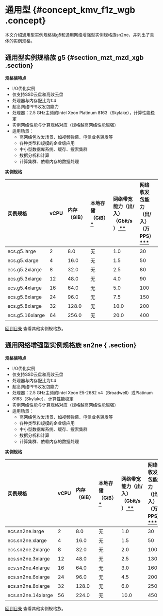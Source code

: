 # 通用型 {#concept_kmv_f1z_wgb .concept}

本文介绍通用型实例规格族g5和通用网络增强型实例规格族sn2ne，并列出了具体的实例规格。

## 通用型实例规格族 g5 {#section_mzt_mzd_xgb .section}

**规格族特点**

-   I/O优化实例
-   仅支持SSD云盘和高效云盘
-   处理器与内存配比为1:4
-   超高网络PPS收发包能力
-   处理器：2.5 GHz主频的Intel Xeon Platinum 8163（Skylake），计算性能稳定
-   实例网络性能与计算规格对应（规格越高网络性能越强）
-   适用场景：
    -   高网络包收发场景，如视频弹幕、电信业务转发等
    -   各种类型和规模的企业级应用
    -   中小型数据库系统、缓存、搜索集群
    -   数据分析和计算
    -   计算集群、依赖内存的数据处理

**实例规格**

|实例规格|vCPU|内存（GiB）|本地存储（GiB）[ \* ](intl.zh-CN/实例/实例规格族.md#)|网络带宽能力（出/入）（Gbit/s）[ \*\* ](intl.zh-CN/实例/实例规格族.md#)|网络收发包能力（出/入）（万PPS）[ \*\*\* ](intl.zh-CN/实例/实例规格族.md#)|支持IPv6|多队列[ \*\*\*\* ](intl.zh-CN/实例/实例规格族.md#)|弹性网卡（包括一块主网卡）[ \*\*\*\*\* ](intl.zh-CN/实例/实例规格族.md#)|
|:---|:---|:------|:---------------------------------|:---------------------------------------------|:----------------------------------------------|:-----|:---------------------------------|:---------------------------------------------|
|ecs.g5.large|2|8.0|无|1.0|30|是|2|2|
|ecs.g5.xlarge|4|16.0|无|1.5|50|是|2|3|
|ecs.g5.2xlarge|8|32.0|无|2.5|80|是|2|4|
|ecs.g5.3xlarge|12|48.0|无|4.0|90|是|4|6|
|ecs.g5.4xlarge|16|64.0|无|5.0|100|是|4|8|
|ecs.g5.6xlarge|24|96.0|无|7.5|150|是|6|8|
|ecs.g5.8xlarge|32|128.0|无|10.0|200|是|8|8|
|ecs.g5.16xlarge|64|256.0|无|20.0|400|是|16|8|

[回到目录](intl.zh-CN/实例/实例规格族.md#) 查看其他实例规格族。

## 通用网络增强型实例规格族 sn2ne { .section}

**规格族特点**

-   I/O优化实例
-   仅支持SSD云盘和高效云盘
-   处理器与内存配比为1:4
-   超高网络PPS收发包能力
-   处理器：2.5 GHz主频的Intel Xeon E5-2682 v4（Broadwell）或Platinum 8163（Skylake），计算性能稳定
-   实例网络性能与计算规格对应（规格越高网络性能越强）
-   适用场景：
    -   高网络包收发场景，如视频弹幕、电信业务转发等
    -   各种类型和规模的企业级应用
    -   中小型数据库系统、缓存、搜索集群
    -   数据分析和计算
    -   计算集群、依赖内存的数据处理

**实例规格**

|实例规格|vCPU|内存（GiB）|本地存储（GiB）[ \* ](intl.zh-CN/实例/实例规格族.md#)|网络带宽能力（出/入）（Gbit/s）[ \*\* ](intl.zh-CN/实例/实例规格族.md#)|网络收发包能力（出/入）（万PPS）[ \*\*\* ](intl.zh-CN/实例/实例规格族.md#)|支持IPv6|多队列[ \*\*\*\* ](intl.zh-CN/实例/实例规格族.md#)|弹性网卡（包括一块主网卡）[ \*\*\*\*\* ](intl.zh-CN/实例/实例规格族.md#)|
|:---|:---|:------|:-------------------------------------|:-------------------------------------------------|:--------------------------------------------------|:-----|:-------------------------------------|:-------------------------------------------------|
|ecs.sn2ne.large|2|8.0|无|1.0|30|是|2|2|
|ecs.sn2ne.xlarge|4|16.0|无|1.5|50|是|2|3|
|ecs.sn2ne.2xlarge|8|32.0|无|2.0|100|是|4|4|
|ecs.sn2ne.3xlarge|12|48.0|无|2.5|130|是|4|6|
|ecs.sn2ne.4xlarge|16|64.0|无|3.0|160|是|4|8|
|ecs.sn2ne.6xlarge|24|96.0|无|4.5|200|是|6|8|
|ecs.sn2ne.8xlarge|32|128.0|无|6.0|250|是|8|8|
|ecs.sn2ne.14xlarge|56|224.0|无|10.0|450|是|14|8|

[回到目录](intl.zh-CN/实例/实例规格族.md#) 查看其他实例规格族。

